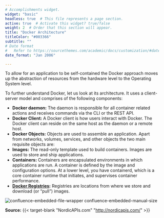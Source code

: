 ```yaml
---
# Accomplishments widget.
widget: "basic"  
headless: true  # This file represents a page section.
active: true  # Activate this widget? true/false
weight: 2  # Order that this section will appear.
title: "Docker Architecture"
titleColor: "#003366"
subtitle: ""
# Date format
#   Refer to https://sourcethemes.com/academic/docs/customization/#date-format
date_format: "Jan 2006"

---
```


To allow for an application to be self-contained the Docker approach moves up the abstraction of resources from the hardware level to the Operating System level.

To further understand Docker, let us look at its architecture. It uses a client-server model and comprises of the following components:

- **Docker daemon:** The daemon is responsible for all container related actions and receives commands via the CLI or the REST API.
- **Docker Client:** A Docker client is how users interact with Docker. The Docker client can reside on the same host as the daemon or a remote host.
- **Docker Objects:** Objects are used to assemble an application. Apart from networks, volumes, services, and other objects the two main requisite objects are:
- **Images:** The read-only template used to build containers. Images are used to store and ship applications.
- **Containers:** Containers are encapsulated environments in which applications are run. A container is defined by the image and configuration options. At a lower level, 
you have containerd, which is a core container runtime that initiates, and supervises container performance.
- **[Docker Registries](/display/containers/Docker+Registries+101):** Registries are locations from where we store and download (or “pull”) images.


![confluence-embedded-file-wrapper confluence-embedded-manual-size](/images/confluence-embedded-file-wrapper.png)


**Source:** {{< target-blank "NordicAPIs.com" "http://nordicapis.com/" >}}
